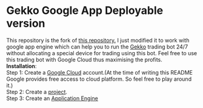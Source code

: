 <h1>Gekko Google App Deployable version</h1> 

This repository is the fork of <a href='https://github.com/askmike/gekko'>this repository.</a>
I just modified it to work with google app engine which can help you to run the <a href='https://github.com/askmike/gekko'>Gekko</a> trading bot 24/7 without allocating a special device for trading using this bot.
Feel free to use this trading bot with Google Cloud thus maximising the profits.
<br>
<strong>Installation</strong>:<br>
Step 1: Create a <a href='cloud.google.com'>Google Cloud</a> account.(At the time of writing this README Google provides free access to cloud platform. So feel free to play around it.)<br>
Step 2: Create a <a href="console.cloud.google.com/projectcreate">project</a>.<br>
Step 3: Create an <a href='https://cloud.google.com/appengine/docs/standard/go/building-app/creating-your-application'>Application Engine</a><br>
